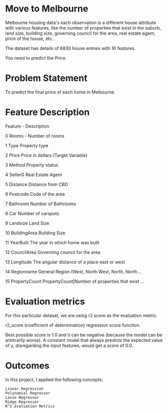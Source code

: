 # Move to Melbourne

Melbourne housing data's each observation is a different house attribute with various features,
like the number of properties that exist in the suburb, land size, building size,
governing council for the area, real estate agent, price of the house, etc.

The dataset has details of 6830 house entries with 16 features.

You need to predict the Price.

# Problem Statement

To predict the final price of each home in Melbourne.

# Feature Description

Feature  - 	Description

0 	Rooms 	- Number of rooms

1 	Type 	Property type

2 	Price 	Price in dollars (Target Variable)

3 	Method 	Property status

4 	SellerG 	Real Estate Agent

5 	Distance 	Distance from CBD

6 	Postcode 	Code of the area

7 	Bathroom 	Number of Bathrooms

8 	Car 	Number of carspots

9 	Landsize 	Land Size

10 	BuildingArea 	Building Size

11 	YearBuilt 	The year in which home was built

12 	CouncilArea 	Governing council for the area

13 	Longitude 	The angular distance of a place east or west

14 	Regionname 	General Region (West, North West, North, North...

15 	PropertyCount 	PropertyCount|Number of properties that exist ...

# Evaluation metrics

For this particular dataset, we are using r2 score as the evaluation metric. 

r2_score (coefficient of determination) regression score function.

Best possible score is 1.0 and it can be negative (because the model can be arbitrarily worse).
A constant model that always predicts the expected value of y, disregarding the input features, would get a score of 0.0.

# Outcomes

In this project, I applied the following concepts:

    Linear Regression
    Polynomial Regressor
    Lasso Regressor
    Ridge Regressor
    R^2 Evaluation Metrics

